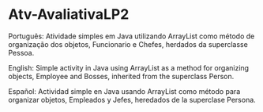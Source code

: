 # Atv-AvaliativaLP2

Português:
Atividade simples em Java utilizando ArrayList como método de organização dos objetos, Funcionario e Chefes, herdados da superclasse Pessoa. 

English:
Simple activity in Java using ArrayList as a method for organizing objects, Employee and Bosses, inherited from the superclass Person.

Español:
Actividad simple en Java usando ArrayList como método para organizar objetos, Empleados y Jefes, heredados de la superclase Persona.
